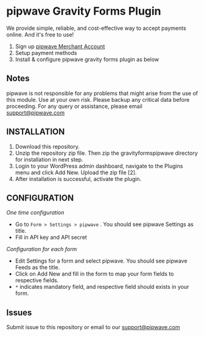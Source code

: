 
pipwave Gravity Forms Plugin
==========================================
We provide simple, reliable, and cost-effective way to accept payments online. And it's free to use!

1. Sign up [pipwave Merchant Account](https://merchant.pipwave.com/site/signup)
2. Setup payment methods
3. Install & configure pipwave gravity forms plugin as below

Notes
--------------------------------------------
pipwave is not responsible for any problems that might arise from the use of this module. Use at your own risk. Please backup any critical data before proceeding. For any query or assistance, please email support@pipwave.com


INSTALLATION
--------------------------------------------

1. Download this repository.
2. Unzip the repository zip file. Then zip the gravityformspipwave directory for installation in next step.
3. Login to your WordPress admin dashboard, navigate to the Plugins menu and click Add New. Upload the zip file [2].
4. After installation is successful, activate the plugin.

CONFIGURATION
-------------------------------------------------
*One time configuration*

  - Go to `Form > Settings > pipwave` . You should see pipwave Settings as title.
  - Fill in API key and API secret

*Configuration for each form*

  - Edit Settings for a form and select pipwave. You should see pipwave Feeds as the title.
  - Click on Add New and fill in the form to map your form fields to respective fields.
  - <code>&ast;</code> indicates mandatory field, and respective field should exists in your form.
  



Issues
--------------------------------------------

Submit issue to this repository or email to our support@pipwave.com
